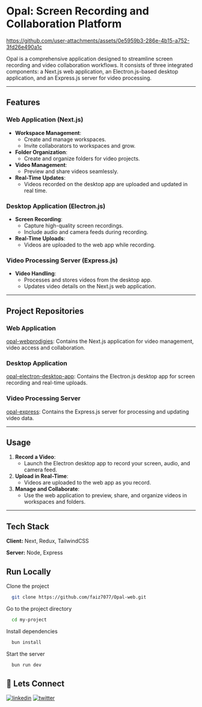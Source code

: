 # Opal: Screen Recording and Collaboration Platform



https://github.com/user-attachments/assets/0e5959b3-286e-4b15-a752-3fd26e490a1c





Opal is a comprehensive application designed to streamline screen recording and video collaboration workflows. It consists of three integrated components: a Next.js web application, an Electron.js-based desktop application, and an Express.js server for video processing.

---

## Features

### Web Application (Next.js)
- **Workspace Management**:
  - Create and manage workspaces.
  - Invite collaborators to workspaces and grow.
- **Folder Organization**:
  - Create and organize folders for video projects.
- **Video Management**:
  - Preview and share videos seamlessly.
- **Real-Time Updates**:
  - Videos recorded on the desktop app are uploaded and updated in real time.

### Desktop Application (Electron.js)
- **Screen Recording**:
  - Capture high-quality screen recordings.
  - Include audio and camera feeds during recording.
- **Real-Time Uploads**:
  - Videos are uploaded to the web app while recording.

### Video Processing Server (Express.js)
- **Video Handling**:
  - Processes and stores videos from the desktop app.
  - Updates video details on the Next.js web application.

---

## Project Repositories

### Web Application
[opal-webprodigies](https://github.com/faiz7077/Opal-web): Contains the Next.js application for video management, video access and collaboration.

### Desktop Application
[opal-electron-desktop-app](https://github.com/faiz7077/Opal-Desktop): Contains the Electron.js desktop app for screen recording and real-time uploads.

### Video Processing Server
[opal-express](https://github.com/faiz7077/Opal-Express): Contains the Express.js server for processing and updating video data.

---

## Usage
1. **Record a Video**:
   - Launch the Electron desktop app to record your screen, audio, and camera feed.
2. **Upload in Real-Time**:
   - Videos are uploaded to the web app as you record.
3. **Manage and Collaborate**:
   - Use the web application to preview, share, and organize videos in workspaces and folders.

---



## Tech Stack

**Client:** Next, Redux, TailwindCSS

**Server:** Node, Express


## Run Locally

Clone the project

```bash
  git clone https://github.com/faiz7077/Opal-web.git
```

Go to the project directory

```bash
  cd my-project
```

Install dependencies

```bash
  bun install
```

Start the server

```bash
  bun run dev
```


## 🔗 Lets Connect
[![linkedin](https://img.shields.io/badge/linkedin-0A66C2?style=for-the-badge&logo=linkedin&logoColor=white)](https://www.linkedin.com/)
[![twitter](https://img.shields.io/badge/twitter-1DA1F2?style=for-the-badge&logo=twitter&logoColor=white)](https://twitter.com/)








